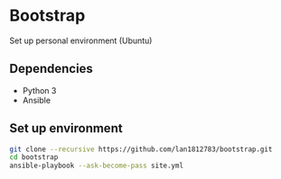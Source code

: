 # Bootstrap
Set up personal environment (Ubuntu)

## Dependencies
- Python 3
- Ansible

## Set up environment
```bash
git clone --recursive https://github.com/lan1812783/bootstrap.git
cd bootstrap
ansible-playbook --ask-become-pass site.yml
```
